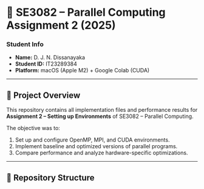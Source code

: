 # 🧠 SE3082 – Parallel Computing Assignment 2 (2025)

### Student Info
- **Name:** D. J. N. Dissanayaka  
- **Student ID:** IT23289384  
- **Platform:** macOS (Apple M2) + Google Colab (CUDA)

---

## 📘 Project Overview
This repository contains all implementation files and performance results for **Assignment 2 – Setting up Environments** of SE3082 – Parallel Computing.

The objective was to:
1. Set up and configure OpenMP, MPI, and CUDA environments.
2. Implement baseline and optimized versions of parallel programs.
3. Compare performance and analyze hardware-specific optimizations.

---

## 📁 Repository Structure

